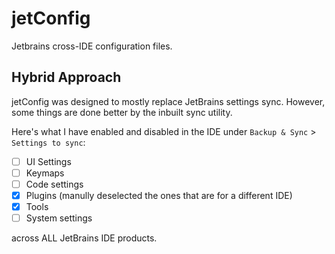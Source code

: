 # jetConfig
Jetbrains cross-IDE configuration files.

## Hybrid Approach
jetConfig was designed to mostly replace JetBrains settings sync. However, some things are done better by the inbuilt sync utility.

Here's what I have enabled and disabled in the IDE under `Backup & Sync` > `Settings to sync`:
- [ ] UI Settings
- [ ] Keymaps
- [ ] Code settings
- [X] Plugins (manully deselected the ones that are for a different IDE)
- [x] Tools
- [ ] System settings

across ALL JetBrains IDE products.